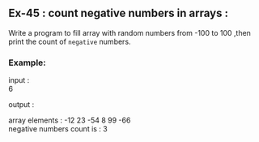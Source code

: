 ## Ex-45 : count negative numbers in arrays :  
Write a program to fill array with random numbers from -100 to 100 ,then print the count of `negative` numbers.  
### Example:  
input :  
6  
 
 output : 
 
array elements : -12 23 -54 8 99 -66  
negative numbers count is : 3  
